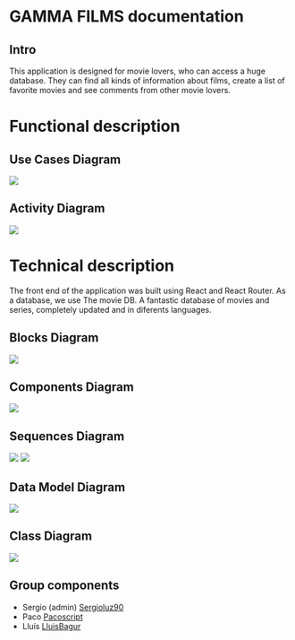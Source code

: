 
# GAMMA FILMS documentation

## Intro

This application is designed for movie lovers, who can access a huge database. They can find all kinds of information about films, create a list of favorite movies and see comments from other movie lovers.


# Functional description

## Use Cases Diagram

![](images/Uses_case_Diagram.jpg)

## Activity Diagram

![](images/Activity_Diagram.jpg)


# Technical description
The front end of the application was built using React and React Router. As a database, we use The movie DB. A fantastic database of movies and series, completely updated and in diferents languages.

## Blocks Diagram

![](images/Gamma_block_diagram.jpg)

## Components Diagram

![](images/Component_diagram.jpg)

## Sequences Diagram

![](images/Show_info_of_movie.jpg)
![](images/Search_Movies.jpg)

## Data Model Diagram

![](images/Data_Model_Diagram.jpg) 

## Class Diagram

![](images/Class_Diagram.jpg) 

## Group components

- Sergio (admin) [Sergioluz90](https://github.com/sergioluz90)
- Paco [Pacoscript](https://github.com/Pacoscript)
- Lluís [LluisBagur](https://github.com/LluisBagur)
